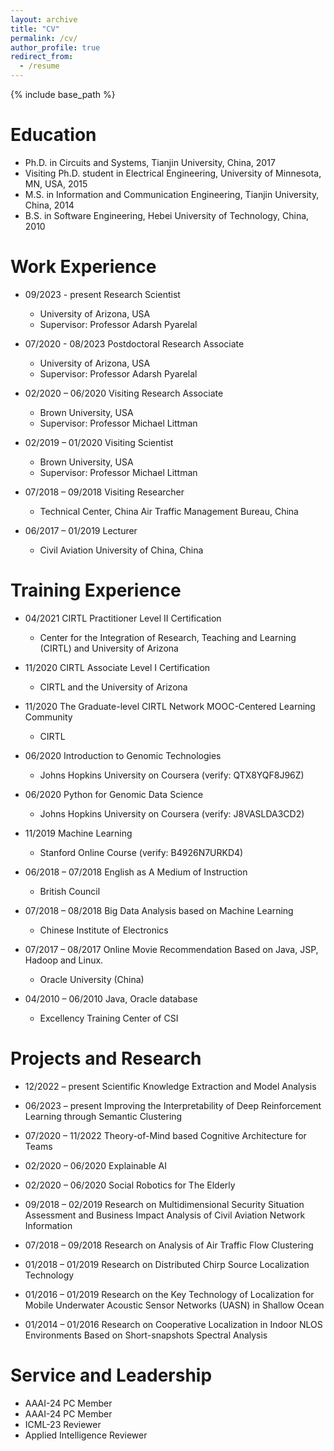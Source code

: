 ```yaml
---
layout: archive
title: "CV"
permalink: /cv/
author_profile: true
redirect_from:
  - /resume
---
```


{% include base_path %}

Education
======
* Ph.D. in Circuits and Systems, Tianjin University, China, 2017
* Visiting Ph.D. student in Electrical Engineering, University of Minnesota, MN, USA, 2015
* M.S. in Information and Communication Engineering, Tianjin University, China, 2014
* B.S. in Software Engineering, Hebei University of Technology, China, 2010

Work Experience
======
* 09/2023 - present  Research Scientist
  * University of Arizona, USA
  * Supervisor: Professor Adarsh Pyarelal

* 07/2020 - 08/2023  Postdoctoral Research Associate
  * University of Arizona, USA
  * Supervisor: Professor Adarsh Pyarelal

* 02/2020 – 06/2020  Visiting Research Associate 
  * Brown University, USA
  * Supervisor: Professor Michael Littman

* 02/2019 – 01/2020  Visiting Scientist    
  * Brown University, USA
  * Supervisor: Professor Michael Littman

* 07/2018 – 09/2018  Visiting Researcher      
  * Technical Center, China Air Traffic Management Bureau, China

* 06/2017 – 01/2019  Lecturer       
  * Civil Aviation University of China, China 

Training Experience
======
* 04/2021  CIRTL Practitioner Level II Certification   
  * Center for the Integration of Research, Teaching and Learning (CIRTL) and University of Arizona 

* 11/2020  CIRTL Associate Level I Certification   
  * CIRTL and the University of Arizona 

* 11/2020  The Graduate-level CIRTL Network MOOC-Centered Learning Community  
  * CIRTL 

* 06/2020 Introduction to Genomic Technologies   
  * Johns Hopkins University on Coursera  (verify: QTX8YQF8J96Z) 

* 06/2020  Python for Genomic Data Science   
  * Johns Hopkins University on Coursera  (verify: J8VASLDA3CD2)  

* 11/2019  Machine Learning   
  * Stanford Online Course  (verify: B4926N7URKD4) 

* 06/2018 – 07/2018 English as A Medium of Instruction  
  * British Council  

* 07/2018 – 08/2018  Big Data Analysis based on Machine Learning 
  * Chinese Institute of Electronics 

* 07/2017 – 08/2017  Online Movie Recommendation Based on Java, JSP, Hadoop and Linux. 
  * Oracle University (China) 

* 04/2010 – 06/2010  Java, Oracle database 
  * Excellency Training Center of CSI 

Projects and Research
======
* 12/2022 – present Scientific Knowledge Extraction and Model Analysis

* 06/2023 – present Improving the Interpretability of Deep Reinforcement Learning through Semantic Clustering

* 07/2020 – 11/2022 Theory-of-Mind based Cognitive Architecture for Teams

* 02/2020 – 06/2020 Explainable AI

* 02/2020 – 06/2020 Social Robotics for The Elderly

* 09/2018 – 02/2019 Research on Multidimensional Security Situation Assessment and Business Impact Analysis of Civil Aviation Network Information

* 07/2018 – 09/2018 Research on Analysis of Air Traffic Flow Clustering

* 01/2018 – 01/2019 Research on Distributed Chirp Source Localization Technology

* 01/2016 – 01/2019 Research on the Key Technology of Localization for Mobile Underwater Acoustic Sensor Networks (UASN) in Shallow Ocean

* 01/2014 – 01/2016 Research on Cooperative Localization in Indoor NLOS Environments Based on Short-snapshots Spectral Analysis

Service and Leadership
======
* AAAI-24 PC Member
* AAAI-24 PC Member
* ICML-23 Reviewer
* Applied Intelligence Reviewer
